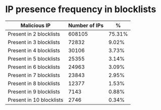 # IP presence frequency in blocklists
| Malicious IP | Number of IPs | % |
|----|----|----|
| Present in 2 blocklists | 608105 | 75.31% |
| Present in 3 blocklists | 72832 | 9.02% |
| Present in 4 blocklists | 30106 | 3.73% |
| Present in 5 blocklists | 25355 | 3.14% |
| Present in 6 blocklists | 24963 | 3.09% |
| Present in 7 blocklists | 23843 | 2.95% |
| Present in 8 blocklists | 12377 | 1.53% |
| Present in 9 blocklists | 7143 | 0.88% |
| Present in 10 blocklists | 2746 | 0.34% |
